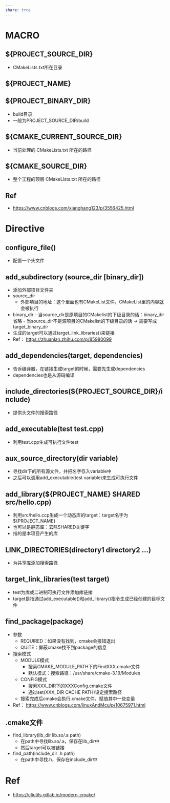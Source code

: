 ```yaml
---
share: true
---
```


# MACRO

## ${PROJECT_SOURCE_DIR}
- CMakeLists.txt所在目录

## ${PROJECT_NAME}

## ${PROJECT_BINARY_DIR}
- build目录
- 一般为PROJECT_SOURCE_DIR/build

## ${CMAKE_CURRENT_SOURCE_DIR}
- 当前处理的 CMakeLists.txt 所在的路径

## ${CMAKE_SOURCE_DIR}
- 整个工程的顶层 CMakeLists.txt 所在的路径

## Ref
- https://www.cnblogs.com/xianghang123/p/3556425.html

# Directive

## configure_file()
- 配置一个头文件

## add_subdirectory (source_dir [binary_dir])
- 添加外部项目文件夹
- source_dir
	- 外部项目的地址：这个里面也有CMakeList文件，CMakeList里的内容就会被执行
- binary_dir
		- 当source_dir是原项目的CMakelist的下级目录的话：binary_dir省略
		- 当source_dir不是源项目的CMakelist的下级目录的话 → 需要写成target_binary_dir
- 生成的target可以通过target_link_libraries()来链接
- Ref： https://zhuanlan.zhihu.com/p/85980099

## add_dependencies(target, dependencies)
- 告诉编译器，在链接生成target的时候，需要先生成dependencies
- dependencies也是从源码编译

## include_directories(${PROJECT_SOURCE_DIR}/include)
- 提供头文件的搜索路径

## add_executable(test test.cpp)
- 利用test.cpp生成可执行文件test

## aux_source_directory(dir variable)
- 寻找dir下的所有源文件，并把名字存入variable中
- 之后可以调用add_executable(test variable)来生成可执行文件

## add_library(${PROJECT_NAME} SHARED src/hello.cpp)

- 利用src/hello.ccp生成一个动态库的target：target名字为${PROJECT_NAME}
- 也可以是静态库：去除SHARED关键字
- 指的是本项目产生的库

## LINK_DIRECTORIES(directory1 directory2 ...)

- 为共享库添加搜索路径

## target_link_libraries(test target)

- test为库或二进制可执行文件添加库链接
- target是指通过add_executable()和add_library()指令生成已经创建的目标文件

## find_package(package)
- 参数
	- REQUIRED：如果没有找到，cmake会报错退出
	- QUITE：屏蔽cmake找不到package的信息
- 搜索模式
	- MODULE模式
		- 搜索CMAKE_MODULE_PATH下的FindXXX.cmake文件
		- 默认模式：搜索路径：/usr/share/cmake-3.19/Modules
	- CONFIG模式
		- 搜索XXX_DIR下的XXXConfig.cmake文件
		- 通过set(XXX_DIR CACHE PATH)设定搜索路径
	- 搜索完成后cmake会执行.cmake文件，赋值其中一些变量
- Ref： https://www.cnblogs.com/linuxAndMcu/p/10675971.html

## .cmake文件
- find_library(lib_dir lib.so/.a path)
	- 在path中寻找lib.so/.a，保存在lib_dir中
	- 然后target可以被链接
- find_path(include_dir .h path)
	- 在path中寻找.h，保存在include_dir中

# Ref
- https://cliutils.gitlab.io/modern-cmake/